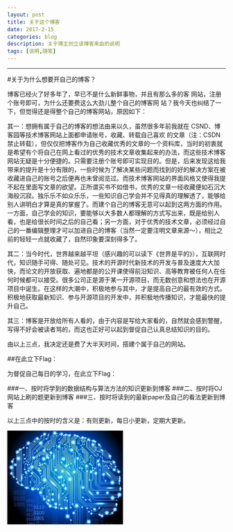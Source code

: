 ```yaml
---
layout: post
title: 关于这个博客
date: 2017-2-15
categories: blog
description: 关于博主创立该博客来由的说明
tags: [说明,随笔]
---
```

----------

#关于为什么想要开自己的博客？


博客已经火了好多年了，早已不是什么新鲜事物，并且有那么多的客
网站，注册个账号即可，为什么还要费这么大劲儿整个自己的博客网
站？我今天也纠结了一下，但觉得还是得整个自己的博客网站，原因如下：

其一：想拥有属于自己的博客的想法由来以久，虽然很多年前我就在
CSND、博客园等技术博客网站上面都申请账号，收藏、转载自己喜欢
的文章（注：CSDN禁止转载），但仅仅把博客作为自己收藏优秀的文章的一个资料库，当时的初衷就是希望有个将自己在网上看过的优秀的技术文章收集起来的办法，而这些技术博客网站无疑是十分便捷的。只需要注册个账号即可实现目的。但是，后来发现这给我带来的提升是十分有限的，一些时候为了解决某些问题而找到的好的解决方案在被收藏进自己的账号之后便再也未曾阅览过。而技术博客网站的界面风格又使得我提不起在里面写文章的欲望。正所谓买书不如借书，优秀的文章一经收藏便如石沉大海般沉寂。独乐乐不如众乐乐，一些知识自己学会并不见得真的理解透了，能够给别人讲明白才算是真的掌握了。而建个自己的博客无意可以起到这两方面的作用。一方面，自己学会的知识，要能够以大多数人都理解的方式写出来，既是给别人看，也是给很长时间之后的自己看；另一方面，对于优秀的技术文章，必须经过自己的一番编辑整理才可以加进自己的博客（当然一定要注明文章来源～），相比之前的轻轻一点就收藏了，自然印象要深刻得多了。

其二：当今时代，世界越来越平坦（感兴趣的可以读下《世界是平的》），互联网时代，知识随手可得、随处可见。技术的开源时代新技术的开发与普及速度大大加快，而论文的开放获取、遍地都是的公开课使得前沿知识、高等教育被任何人在任何时候都可以接受。很多公司正是源于某一开源项目，而无数创意和想法也在开源项目中诞生。在这样的大潮中，积极地参与其中，才是提高自己的最有效的方式。积极地获取最新知识、参与开源项目的开发中，并积极地传播知识，才能最快的提升自己。

其三：博客是开放给所有人看的，由于内容是写给大家看的，自然就会感到警醒，写得不好会被读者骂的，而这也正好可以起到督促自己认真总结知识的目的。

由以上三点，我决定还是费了大半天时间，搭建个属于自己的网站。

##在此立下Flag：

为督促自己每日的学习，在此立下Flag：

###一、按时将学到的数据结构与算法方法的知识更新到博客
###二、按时将OJ网站上刷的题更新到博客
###三、按时将读到的最新paper及自己的看法更新到博客

以上三点中的按时的含义是：有则更新，每日小更新，定期大更新。



![](https://raw.githubusercontent.com/AlbertLZG/AlbertLZG.github.io/master/img/blog_logo.png)







